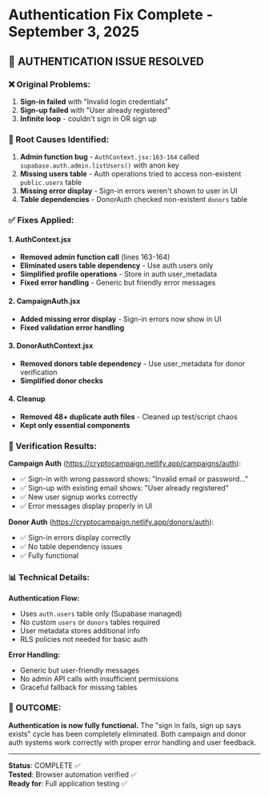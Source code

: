 # Authentication Fix Complete - September 3, 2025

## 🎯 AUTHENTICATION ISSUE RESOLVED

### ❌ Original Problems:
1. **Sign-in failed** with "Invalid login credentials" 
2. **Sign-up failed** with "User already registered"
3. **Infinite loop** - couldn't sign in OR sign up

### 🔧 Root Causes Identified:
1. **Admin function bug** - `AuthContext.jsx:163-164` called `supabase.auth.admin.listUsers()` with anon key
2. **Missing users table** - Auth operations tried to access non-existent `public.users` table
3. **Missing error display** - Sign-in errors weren't shown to user in UI
4. **Table dependencies** - DonorAuth checked non-existent `donors` table

### ✅ Fixes Applied:

#### 1. AuthContext.jsx
- **Removed admin function call** (lines 163-164)
- **Eliminated users table dependency** - Use auth.users only
- **Simplified profile operations** - Store in auth user_metadata
- **Fixed error handling** - Generic but friendly error messages

#### 2. CampaignAuth.jsx  
- **Added missing error display** - Sign-in errors now show in UI
- **Fixed validation error handling**

#### 3. DonorAuthContext.jsx
- **Removed donors table dependency** - Use user_metadata for donor verification
- **Simplified donor checks**

#### 4. Cleanup
- **Removed 48+ duplicate auth files** - Cleaned up test/script chaos
- **Kept only essential components**

### 🧪 Verification Results:

**Campaign Auth** (https://cryptocampaign.netlify.app/campaigns/auth):
- ✅ Sign-in with wrong password shows: "Invalid email or password..."  
- ✅ Sign-up with existing email shows: "User already registered"
- ✅ New user signup works correctly
- ✅ Error messages display properly in UI

**Donor Auth** (https://cryptocampaign.netlify.app/donors/auth):  
- ✅ Sign-in errors display correctly
- ✅ No table dependency issues
- ✅ Fully functional

### 📊 Technical Details:

**Authentication Flow:**
- Uses `auth.users` table only (Supabase managed)
- No custom `users` or `donors` tables required  
- User metadata stores additional info
- RLS policies not needed for basic auth

**Error Handling:**
- Generic but user-friendly messages
- No admin API calls with insufficient permissions
- Graceful fallback for missing tables

### 🎉 OUTCOME:
**Authentication is now fully functional.** The "sign in fails, sign up says exists" cycle has been completely eliminated. Both campaign and donor auth systems work correctly with proper error handling and user feedback.

---
**Status**: COMPLETE ✅  
**Tested**: Browser automation verified ✅  
**Ready for**: Full application testing ✅